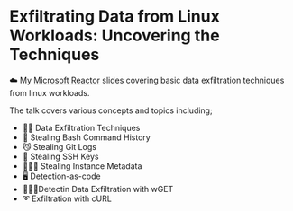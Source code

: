 # Exfiltrating Data from Linux Workloads: Uncovering the Techniques
☁️ My [Microsoft Reactor](https://youtu.be/XBoNB8pXZec) slides covering basic data exfiltration techniques from linux workloads.

The talk covers various concepts and topics including;
- 🥷🏾 Data Exfiltration Techniques
- 🐧 Stealing Bash Command History
- 😼 Stealing Git Logs
- 🔑 Stealing SSH Keys
- 👨🏾‍💻 Stealing Instance Metadata
- 🖥️ Detection-as-code
- 🏃🏾‍♂️Detectin Data Exfiltration with wGET
- ➰ Exfiltration with cURL

